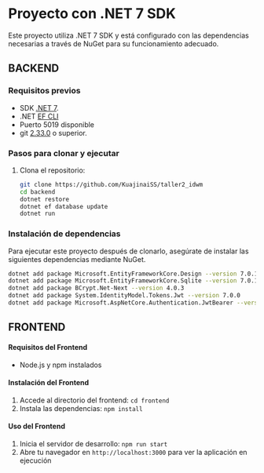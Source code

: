 # Proyecto con .NET 7 SDK

Este proyecto utiliza .NET 7 SDK y está configurado con las dependencias necesarias a través de NuGet para su funcionamiento adecuado.

## BACKEND

### Requisitos previos

- SDK [.NET 7](https://dotnet.microsoft.com/es-es/download/dotnet/7.0).
- .NET [EF CLI](https://www.nuget.org/packages/dotnet-ef/)
- Puerto 5019 disponible
- git [2.33.0](https://git-scm.com/downloads) o superior.

### Pasos para clonar y ejecutar

1. Clona el repositorio:

   ```bash
   git clone https://github.com/KuajinaiSS/taller2_idwm
   cd backend
   dotnet restore
   dotnet ef database update
   dotnet run
   ```

### Instalación de dependencias

Para ejecutar este proyecto después de clonarlo, asegúrate de instalar las siguientes dependencias mediante NuGet.

```bash
dotnet add package Microsoft.EntityFrameworkCore.Design --version 7.0.11
dotnet add package Microsoft.EntityFrameworkCore.Sqlite --version 7.0.11
dotnet add package BCrypt.Net-Next --version 4.0.3
dotnet add package System.IdentityModel.Tokens.Jwt --version 7.0.0
dotnet add package Microsoft.AspNetCore.Authentication.JwtBearer --version 7.0.11
```
## FRONTEND

#### Requisitos del Frontend

- Node.js y npm instalados

#### Instalación del Frontend
1. Accede al directorio del frontend: `cd frontend`
2. Instala las dependencias: `npm install`

#### Uso del Frontend

1. Inicia el servidor de desarrollo: `npm run start`
2. Abre tu navegador en `http://localhost:3000` para ver la aplicación en ejecución
